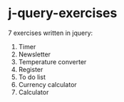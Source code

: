 # j-query-exercises
7 exercises written in jquery:

1. Timer
2. Newsletter
3. Temperature converter
4. Register
5. To do list
6. Currency calculator
7. Calculator
